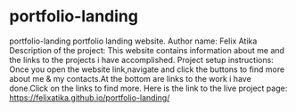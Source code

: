 # portfolio-landing
portfolio-landing 
portfolio landing website.
Author name: Felix Atika
Description of the project: This website contains information about me and the links to the projects i have accomplished.
Project setup instructions: Once you open the website link,navigate and click the buttons to find more about me & my contacts.At the bottom are links to the work i have done.Click on the links to find more.
Here is the link to the live project page: https://felixatika.github.io/portfolio-landing/



